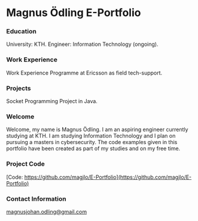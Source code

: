# Magnus Ödling E-Portfolio 

### Education
University: KTH.
Engineer: Information Technology (ongoing).

### Work Experience
Work Experience Programme at Ericsson as field tech-support.

### Projects
Socket Programming Project in  Java.

### Welcome
Welcome, my name is Magnus Ödling. I am an aspiring engineer currently studying at KTH. I am studying Information Technology and I plan on pursuing a masters in cybersecurity. The code examples given in this portfolio have been created as part of my studies and on my free time.

### Project Code
[Code: https://github.com/magjlo/E-Portfolio](https://github.com/magjlo/E-Portfolio)

### Contact Information
magnusjohan.odling@gmail.com
